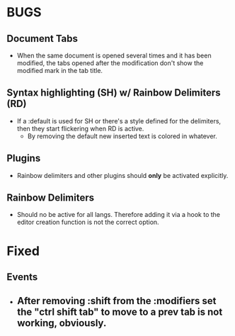 # BUGS

## Document Tabs
- When the same document is opened several times and it has been modified, the tabs opened after the modification don't show the modified mark in the tab title.

## Syntax highlighting (SH) w/ Rainbow Delimiters (RD)
- If a :default is used for SH or there's a style defined for the delimiters, then they
start flickering when RD is active.
  - By removing the default new inserted text is colored in whatever.

## Plugins
  - Rainbow delimiters and other plugins should **only** be activated explicitly.

## Rainbow Delimiters
- Should no be active for all langs. Therefore adding it via a hook to the editor creation function
  is not the correct option.

# Fixed

## Events
- After removing :shift from the :modifiers set the "ctrl shift tab" to move to a prev tab is not working, obviously.
  - 

